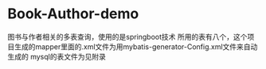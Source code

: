 # Book-Author-demo
图书与作者相关的多表查询，使用的是springboot技术
所用的表有八个，这个项目生成的mapper里面的.xml文件为用mybatis-generator-Config.xml文件来自动生成的
mysql的表文件为见附录
